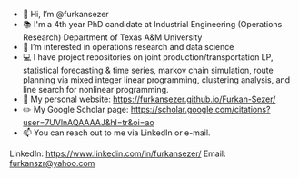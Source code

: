 - 👋 Hi, I’m @furkansezer
- :books: I'm a 4th year PhD candidate at Industrial Engineering (Operations Research) Department of Texas A&M University
- 👀 I’m interested in operations research and data science
- :computer: I have project repositories on joint production/transportation LP, statistical forecasting & time series, markov chain simulation, route planning via mixed integer linear programming, clustering analysis, and line search for nonlinear programming. 
- :page_facing_up: My personal website: https://furkansezer.github.io/Furkan-Sezer/
- :pencil2: My Google Scholar page: https://scholar.google.com/citations?user=7UVlnAQAAAAJ&hl=tr&oi=ao 
- 📫 You can reach out to me via LinkedIn or e-mail.

LinkedIn: https://www.linkedin.com/in/furkansezer/
Email: furkanszr@yahoo.com


<!---
furkansezer/furkansezer is a ✨ special ✨ repository because its `README.md` (this file) appears on your GitHub profile.
You can click the Preview link to take a look at your changes.
--->

